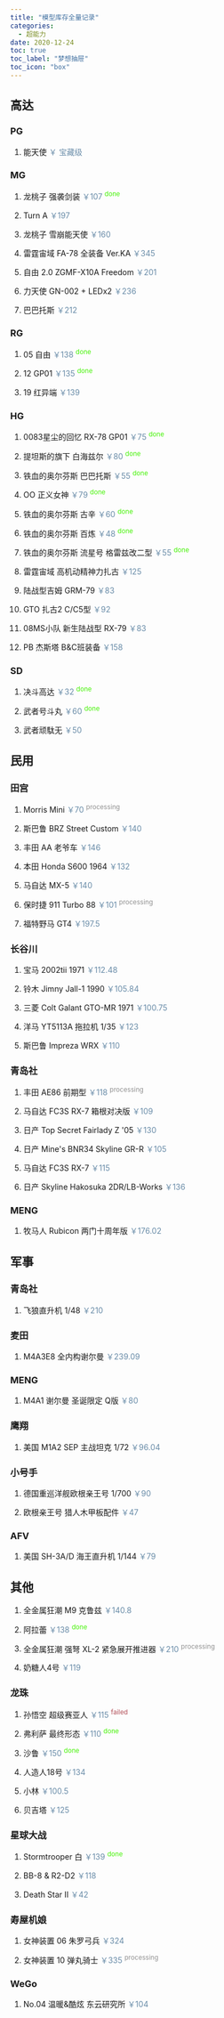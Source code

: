 ```yaml
---
title: "模型库存全量记录"
categories:
  - 超能力
date: 2020-12-24
toc: true
toc_label: "梦想抽屉"
toc_icon: "box"
---
```



## 高达

### PG

1. 能天使 <font color="#698CA8">￥ 宝藏级</font>

### MG

1. 龙桃子 强袭剑装 <font color="#698CA8">￥107</font> <sup><font color="#47F309">done</font></sup>

2. Turn A <font color="#698CA8">￥197</font>

3. 龙桃子 雪崩能天使 <font color="#698CA8">￥160</font>

4. 雷霆宙域 FA-78 全装备 Ver.KA <font color="#698CA8">￥345</font>

5. 自由 2.0 ZGMF-X10A Freedom <font color="#698CA8">￥201</font>

6. 力天使 GN-002 + LEDx2 <font color="#698CA8">￥236</font>

7. 巴巴托斯 <font color="#698CA8">￥212</font>

### RG

1. 05 自由 <font color="#698CA8">￥138</font> <sup><font color="#47F309">done</font></sup>

2. 12 GP01 <font color="#698CA8">￥135</font> <sup><font color="#47F309">done</font></sup>

3. 19 红异端 <font color="#698CA8">￥139</font>

### HG

1. 0083星尘的回忆 RX-78 GP01 <font color="#698CA8">￥75</font> <sup><font color="#47F309">done</font></sup>

2. 提坦斯的旗下 白海兹尔 <font color="#698CA8">￥80</font> <sup><font color="#47F309">done</font></sup>

3. 铁血的奥尔芬斯 巴巴托斯 <font color="#698CA8">￥55</font> <sup><font color="#47F309">done</font></sup>

4. OO 正义女神 <font color="#698CA8">￥79</font> <sup><font color="#47F309">done</font></sup>

5. 铁血的奥尔芬斯 古辛 <font color="#698CA8">￥60</font> <sup><font color="#47F309">done</font></sup>

6. 铁血的奥尔芬斯 百炼 <font color="#698CA8">￥48</font> <sup><font color="#47F309">done</font></sup>

7. 铁血的奥尔芬斯 流星号 格雷兹改二型 <font color="#698CA8">￥55</font> <sup><font color="#47F309">done</font></sup>

8. 雷霆宙域 高机动精神力扎古 <font color="#698CA8">￥125</font>

9. 陆战型吉姆 GRM-79 <font color="#698CA8">￥83</font>

10. GTO 扎古2 C/C5型 <font color="#698CA8">￥92</font>

11. 08MS小队 新生陆战型 RX-79 <font color="#698CA8">￥83</font>

12. PB 杰斯塔 B&C班装备 <font color="#698CA8">￥158</font>

### SD

1. 决斗高达 <font color="#698CA8">￥32</font> <sup><font color="#47F309">done</font></sup>

2. 武者号斗丸 <font color="#698CA8">￥60</font> <sup><font color="#47F309">done</font></sup>

3. 武者顽駄无 <font color="#698CA8">￥50</font>

## 民用

### 田宫

1. Morris Mini <font color="#698CA8">￥70</font> <sup><font color="#929292">processing</font></sup>

2. 斯巴鲁 BRZ Street Custom <font color="#698CA8">￥140</font>

3. 丰田 AA 老爷车 <font color="#698CA8">￥146</font>

4. 本田 Honda S600 1964 <font color="#698CA8">￥132</font>

5. 马自达 MX-5 <font color="#698CA8">￥140</font>

6. 保时捷 911 Turbo 88 <font color="#698CA8">￥101</font> <sup><font color="#929292">processing</font></sup>

7. 福特野马 GT4  <font color="#698CA8">￥197.5</font>

### 长谷川

1. 宝马 2002tii 1971 <font color="#698CA8">￥112.48</font>

2. 铃木 Jimny Jall-1 1990 <font color="#698CA8">￥105.84</font>

3. 三菱 Colt Galant GTO-MR 1971 <font color="#698CA8">￥100.75</font>

4. 洋马 YT5113A 拖拉机 1/35 <font color="#698CA8">￥123</font>

5. 斯巴鲁 Impreza WRX <font color="#698CA8">￥110</font>

### 青岛社

1. 丰田 AE86 前期型 <font color="#698CA8">￥118</font> <sup><font color="#929292">processing</font></sup>

2. 马自达 FC3S RX-7 箱根对决版 <font color="#698CA8">￥109</font>

3. 日产 Top Secret Fairlady Z '05 <font color="#698CA8">￥130</font>

4. 日产 Mine's BNR34 Skyline GR-R <font color="#698CA8">￥105</font>

5. 马自达 FC3S RX-7 <font color="#698CA8">￥115</font>

6. 日产 Skyline Hakosuka 2DR/LB-Works <font color="#698CA8">￥136</font>

### MENG

1. 牧马人 Rubicon 两门十周年版 <font color="#698CA8">￥176.02</font>


## 军事

### 青岛社

1. 飞狼直升机 1/48 <font color="#698CA8">￥210</font>

### 麦田

1. M4A3E8 全内构谢尔曼 <font color="#698CA8">￥239.09</font>

### MENG

1. M4A1 谢尔曼 圣诞限定 Q版 <font color="#698CA8">￥80</font>

### 鹰翔

1. 美国 M1A2 SEP 主战坦克 1/72 <font color="#698CA8">￥96.04</font>

### 小号手

1. 德国重巡洋舰欧根亲王号 1/700 <font color="#698CA8">￥90</font>

2. 欧根亲王号 猎人木甲板配件 <font color="#698CA8">￥47</font>

### AFV

1. 美国 SH-3A/D 海王直升机 1/144 <font color="#698CA8">￥79</font>

## 其他

1. 全金属狂潮 M9 克鲁兹 <font color="#698CA8">￥140.8</font>

2. 阿拉蕾 <font color="#698CA8">￥138</font> <sup><font color="#47F309">done</font></sup>

3. 全金属狂潮 强弩 XL-2 紧急展开推进器 <font color="#698CA8">￥210</font> <sup><font color="#929292">processing</font></sup>

4. 奶糖人4号 <font color="#698CA8">￥119</font>

### 龙珠

1. 孙悟空 超级赛亚人 <font color="#698CA8">￥115</font> <sup><font color="#B35059">failed</font></sup>

2. 弗利萨 最终形态 <font color="#698CA8">￥110</font> <sup><font color="#47F309">done</font></sup>

3. 沙鲁 <font color="#698CA8">￥150</font> <sup><font color="#47F309">done</font></sup>

4. 人造人18号 <font color="#698CA8">￥134</font>

5. 小林 <font color="#698CA8">￥100.5</font>

6. 贝吉塔 <font color="#698CA8">￥125</font>

### 星球大战

1. Stormtrooper 白 <font color="#698CA8">￥139</font> <sup><font color="#47F309">done</font></sup>

2. BB-8 & R2-D2 <font color="#698CA8">￥118</font>

3. Death Star II <font color="#698CA8">￥42</font>

### 寿屋机娘

1. 女神装置 06 朱罗弓兵 <font color="#698CA8">￥324</font>

2. 女神装置 10 弹丸骑士 <font color="#698CA8">￥335</font> <sup><font color="#929292">processing</font></sup>

### WeGo

1. No.04 温暖&酷炫 东云研究所 <font color="#698CA8">￥104</font>
